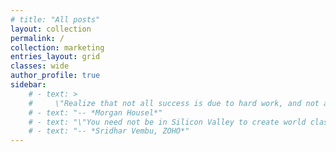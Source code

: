 ```yaml
---
# title: "All posts"
layout: collection
permalink: /
collection: marketing
entries_layout: grid
classes: wide
author_profile: true
sidebar: 
    # - text: >
    #     \"Realize that not all success is due to hard work, and not all poverty is due to laziness. Keep this in mind when judging people, including yourself.\"
    # - text: "-- *Morgan Housel*"
    # - text: "\"You need not be in Silicon Valley to create world class products.\""
    # - text: "-- *Sridhar Vembu, ZOHO*"
---
```

